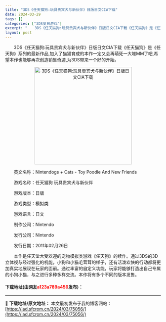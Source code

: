 ```yaml
---
title: "3DS《任天猫狗:玩具贵宾犬与新伙伴》日版日文CIA下载"
date: 2024-03-29
tags: []
categories: ["3DS英日游戏"]
excerpt: "　　3DS《任天猫狗:玩具贵宾犬与新伙伴》日版日文CIA下载《任天猫狗》是《任天狗》系列的最新作品,加入了猫猫育成的本作一定又会再萌死一大堆MM了吧,希望本作也能够再次创造销售奇迹,为3DS带来一个好的开始。 　　英文名称：Nintendogs + Cats - Toy Poodle And New&hellip;"
layout: post
---
```


 <p>　　3DS《任天猫狗:玩具贵宾犬与新伙伴》日版日文CIA下载《任天猫狗》是《任天狗》系列的最新作品,加入了猫猫育成的本作一定又会再萌死一大堆MM了吧,希望本作也能够再次创造销售奇迹,为3DS带来一个好的开始。</p> <p align="center"><img align="" border="0" src="https://lad.sfcrom.cn/wp-content/uploads/2024/03/20240329_660622393bff2.webp" width="315" alt="3DS《任天猫狗:玩具贵宾犬与新伙伴》日版日文CIA下载" /></p> <p>　　英文名称：Nintendogs + Cats - Toy Poodle And New Friends</p> <p>　　游戏名称：任天猫狗 玩具贵宾犬与新伙伴</p> <p>　　游戏版本：日版</p> <p>　　游戏类型：模拟类</p> <p>　　游戏语言：日文</p> <p>　　制作公司：Nintendo</p> <p>　　发行公司：Nintendo</p> <p>　　发行日期：2011年02月26日</p> <p>　　本作是任天堂大受欢迎的宠物模拟类游戏《任天狗》的续作。通过3DS的3D立体视与经过强化的机能，小狗和小猫毛茸茸的样子，还有活泼欢快的行动都将更加真实地展现在玩家的面前。通过丰富的自定义功能，玩家将能够打造出自己专属的小狗小猫，与之进行多种多样交流。本作将有多个不同的版本发售。</p> <p><h4>下载地址(由网友<font color="red">a123a789a456</font>发布)：</h4></p> 

---
📖 **下载地址/原文地址：** 本文最初发布于我的博客网站：[https://lad.sfcrom.cn/2024/03/75056/](https://lad.sfcrom.cn/2024/03/75056/)
